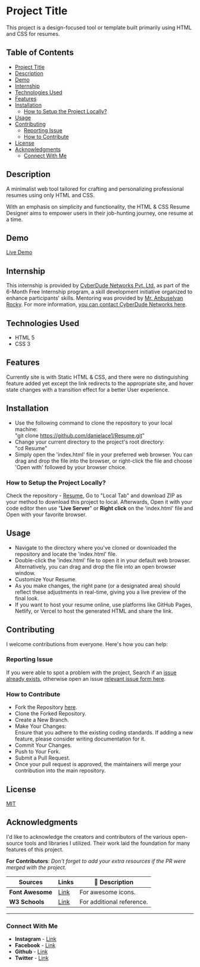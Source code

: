 # Project Title

This project is a design-focused tool or template built primarily using HTML and CSS for resumes. 


## Table of Contents
- [Project Title](#project-title)
- [Description](#description)
- [Demo](#demo)
- [Internship](#internship)
- [Technologies Used](#technologies-used)
- [Features](#features)
- [Installation](#installation)
  - [How to Setup the Project Locally?](#how-to-setup-the-project-locally)
- [Usage](#usage)
- [Contributing](#contributing)
  - [Reporting Issue](#reporting-issue)
  - [How to Contribute](#how-to-contribute)
- [License](#license)
- [Acknowledgments](#acknowledgments)
  - [Connect With Me](#connect-with-me)


## Description

A minimalist web tool tailored for crafting and personalizing professional resumes using only HTML and CSS.

With an emphasis on simplicity and functionality, the HTML & CSS Resume Designer aims to empower users in their job-hunting journey, one resume at a time.

## Demo

[Live Demo](https://danielace1.github.io/Resume/)

## Internship

This internship is provided by [CyberDude Networks Pvt. Ltd.](https://youtube.com/cyberdudenetworks) as part of the 6-Month Free Internship program, a skill development initiative organized to enhance participants' skills. Mentoring was provided by [Mr. Anbuselvan Rocky](https://instagram.com/anbuselvanrocky). For more information, [you can contact CyberDude Networks here](https://cyberdudenetworks.com).

## Technologies Used

- HTML 5
- CSS 3

## Features

Currently site is with Static HTML & CSS, and there were no distinguishing feature added yet except the link redirects to the appropriate site, and hover state changes with a transition effect for a better User experience. 

## Installation

- Use the following command to clone the repository to your local machine: <br>
"git clone https://github.com/danielace1/Resume.git"
- Change your current directory to the project's root directory: <br>
"cd Resume"
- Simply open the 'index.html' file in your preferred web browser. You can drag and drop the file into the browser, or right-click the file and choose 'Open with' followed by your browser choice.

### How to Setup the Project Locally?

Check the repository - [Resume](https://github.com/danielace1/Resume), Go to "Local Tab" and download ZIP as your method to download this project to local. Afterwards, Open it with your code editor then use "**Live Server**" or **Right click** on the 'index.html' file and Open with your favorite browser.


## Usage

- Navigate to the directory where you've cloned or downloaded the repository and locate the 'index.html' file.
- Double-click the 'index.html' file to open it in your default web browser. Alternatively, you can drag and drop the file into an open browser window.
- Customize Your Resume.
- As you make changes, the right pane (or a designated area) should reflect these adjustments in real-time, giving you a live preview of the final look.
- If you want to host your resume online, use platforms like GitHub Pages, Netlify, or Vercel to host the generated HTML and share the link.

## Contributing

I welcome contributions from everyone. Here's how you can help:

### Reporting Issue
If you were able to spot a problem with the project, Search if an [issue already exists](https://docs.github.com/en/search-github/searching-on-github/searching-issues-and-pull-requests#search-by-the-title-body-or-comments), otherwise open an issue [relevant issue form here](https://github.com/danielace1/Resume/issues/new).

### How to Contribute 
- Fork the Repository [here](https://github.com/danielace1/Resume).
- Clone the Forked Repository.
- Create a New Branch.
- Make Your Changes: <br>
Ensure that you adhere to the existing coding standards.
If adding a new feature, please consider writing documentation for it.
- Commit Your Changes.
- Push to Your Fork.
- Submit a Pull Request.
- Once your pull request is approved, the maintainers will merge your contribution into the main repository.

## License
[MIT](https://opensource.org/license/mit/)

## Acknowledgments

I'd like to acknowledge the creators and contributors of the various open-source tools and libraries I utilized. Their work laid the foundation for many features of this project.

**For Contributors**: *Don't forget to add your extra resources if the PR were merged with the project.*

| Sources | Links | 📗 Description |
|-------|-------|-------|
| **Font Awesome**  |  [Link](https://fontawesome.com/) | For awesome icons.
| **W3 Schools**  |  [Link](https://w3schools.com/) | For additional reference.

---

### Connect With Me 
- **Instagram** - [Link](https://www.instagram.com/sudharsan_daniel/)
- **Facebook** - [Link](https://www.facebook.com/sudharsandaniel.sudharsandaniel)
- **Github** - [Link](https://github.com/danielace1)
- **Twitter** - [Link](https://twitter.com/Sudharsandaniel)

